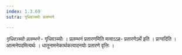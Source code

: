 ```yaml
---
index: 1.3.69
sutra: गृधिवञ्च्योः प्रलम्भने

---
```

_गृधिवञ्च्योः प्रलम्भने_ - गृधिवञ्च्योः । प्रलम्भनं प्रतारणमिति मत्वाऽ‌ऽह- प्रतारणेऽर्थे इति । प्राग्वदिति । आत्मनेपदमित्यर्थः । धातूनामनेकार्थकत्वादनयोः प्रतारणे वृत्तिः । 
